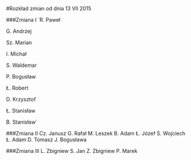 #Rozkład zmian od dnia 13 VII 2015


###Zmiana I
`R. Paweł

G. Andrzej

Sz. Marian

I. Michał

S. Waldemar

P. Bogusław

Ł. Robert

D. Krzysztof

Ł. Stanisław

B. Stanisław`


###Zmiana II
Cz. Janusz 
G. Rafał
M. Leszek
B. Adam
Ł. Józef
S. Wojciech
Ł. Adam
D. Tomasz
J. Bogusława

###Zmiana III
L. Zbigniew
S. Jan
Z. Zbigniew 
P. Marek



